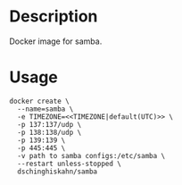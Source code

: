 # Description
Docker image for samba.

# Usage
```Docker
docker create \
  --name=samba \
  -e TIMEZONE=<<TIMEZONE|default(UTC)>> \
  -p 137:137/udp \
  -p 138:138/udp \
  -p 139:139 \
  -p 445:445 \
  -v path to samba configs:/etc/samba \
  --restart unless-stopped \
  dschinghiskahn/samba
```
